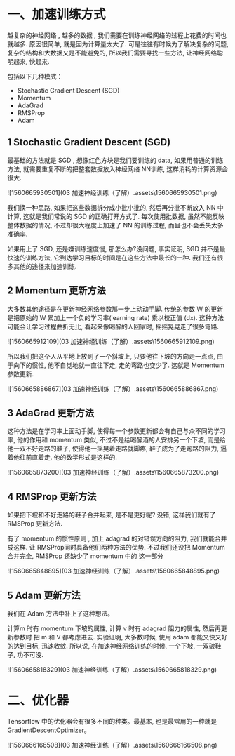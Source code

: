 # 一、加速训练方式

越复杂的神经网络 , 越多的数据 , 我们需要在训练神经网络的过程上花费的时间也就越多. 原因很简单, 就是因为计算量太大了. 可是往往有时候为了解决复杂的问题, 复杂的结构和大数据又是不能避免的, 所以我们需要寻找一些方法, 让神经网络聪明起来, 快起来.

包括以下几种模式：

- Stochastic Gradient Descent (SGD)
- Momentum
- AdaGrad
- RMSProp
- Adam

## 1 Stochastic Gradient Descent (SGD)

最基础的方法就是 SGD , 想像红色方块是我们要训练的 data, 如果用普通的训练方法, 就需要重复不断的把整套数据放入神经网络 NN训练, 这样消耗的计算资源会很大.

![1560665930501](03 加速神经训练（了解）.assets\1560665930501.png)

我们换一种思路, 如果把这些数据拆分成小批小批的, 然后再分批不断放入 NN 中计算, 这就是我们常说的 SGD 的正确打开方式了. 每次使用批数据, 虽然不能反映整体数据的情况, 不过却很大程度上加速了 NN 的训练过程, 而且也不会丢失太多准确率.

如果用上了 SGD, 还是嫌训练速度慢, 那怎么办?没问题, 事实证明, SGD 并不是最快速的训练方法, 它到达学习目标的时间是在这些方法中最长的一种. 我们还有很多其他的途径来加速训练.

## 2 Momentum 更新方法 

大多数其他途径是在更新神经网络参数那一步上动动手脚. 传统的参数 W 的更新是把原始的 W 累加上一个负的学习率(learning rate) 乘以校正值 (dx). 这种方法可能会让学习过程曲折无比, 看起来像喝醉的人回家时, 摇摇晃晃走了很多弯路.

![1560665912109](03 加速神经训练（了解）.assets\1560665912109.png)

所以我们把这个人从平地上放到了一个斜坡上, 只要他往下坡的方向走一点点, 由于向下的惯性, 他不自觉地就一直往下走, 走的弯路也变少了. 这就是 Momentum 参数更新. 

![1560665886867](03 加速神经训练（了解）.assets\1560665886867.png)

## 3 AdaGrad 更新方法 

这种方法是在学习率上面动手脚, 使得每一个参数更新都会有自己与众不同的学习率, 他的作用和 momentum 类似, 不过不是给喝醉酒的人安排另一个下坡, 而是给他一双不好走路的鞋子, 使得他一摇晃着走路就脚疼, 鞋子成为了走弯路的阻力, 逼着他往前直着走. 他的数学形式是这样的. 

![1560665873200](03 加速神经训练（了解）.assets\1560665873200.png)

## 4 RMSProp 更新方法 

如果把下坡和不好走路的鞋子合并起来, 是不是更好呢? 没错, 这样我们就有了 RMSProp 更新方法.

有了 momentum 的惯性原则 , 加上 adagrad 的对错误方向的阻力, 我们就能合并成这样. 让 RMSProp同时具备他们两种方法的优势. 不过我们还没把 Momentum合并完全, RMSProp 还缺少了 momentum 中的 这一部分

![1560665848895](03 加速神经训练（了解）.assets\1560665848895.png)

## 5 Adam 更新方法

我们在 Adam 方法中补上了这种想法。

计算m 时有 momentum 下坡的属性, 计算 v 时有 adagrad 阻力的属性, 然后再更新参数时 把 m 和 V 都考虑进去. 实验证明, 大多数时候, 使用 adam 都能又快又好的达到目标, 迅速收敛. 所以说, 在加速神经网络训练的时候, 一个下坡, 一双破鞋子, 功不可没.

![1560665818329](03 加速神经训练（了解）.assets\1560665818329.png)





# 二、优化器

Tensorflow 中的优化器会有很多不同的种类。最基本, 也是最常用的一种就是GradientDescentOptimizer。

![1560666166508](03 加速神经训练（了解）.assets\1560666166508.png)











